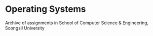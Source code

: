 # Operating Systems

Archive of assignments in School of Computer Science & Engineering, Soongsil University 
